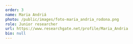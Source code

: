 ```yaml
---
order: 3
name: Maria Andriá
photo: /public/images/foto-maria_andria_rodona.png
role: Junior researcher
url: https://www.researchgate.net/profile/Maria_Andria
bio: null
---
```


